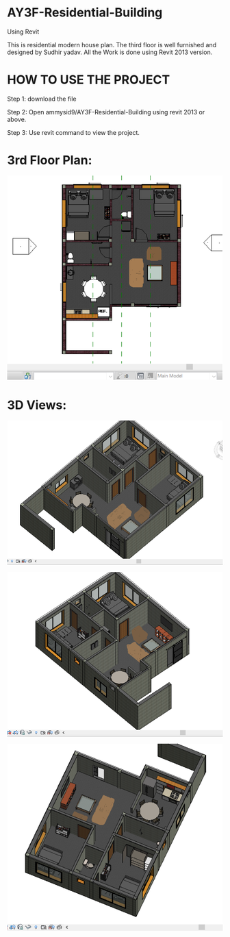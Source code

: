 # AY3F-Residential-Building
Using Revit

This is residential modern house plan.
The third floor is well furnished and designed by Sudhir yadav.
All the Work is done using Revit 2013 version.

# HOW TO USE THE PROJECT
Step 1: download the file 

Step 2: Open ammysid9/AY3F-Residential-Building using revit 2013 or above.

Step 3: Use revit command to view the project. 

# 3rd Floor Plan:
![alt text](https://github.com/ammysid9/AY3F-Residential-Building/blob/master/screenshots/floor%20plan.png?raw=true)

# 3D Views:
![alt text](https://github.com/ammysid9/AY3F-Residential-Building/blob/master/screenshots/3D%20view%201.png?raw=true)

![alt text](https://github.com/ammysid9/AY3F-Residential-Building/blob/master/screenshots/3D%20view%202.png?raw=true)

![alt text](https://github.com/ammysid9/AY3F-Residential-Building/blob/master/screenshots/3D%20view%204.png?raw=true)



